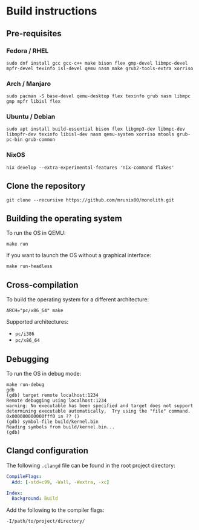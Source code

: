 # Build instructions

## Pre-requisites

### Fedora / RHEL

```console
sudo dnf install gcc gcc-c++ make bison flex gmp-devel libmpc-devel mpfr-devel texinfo isl-devel qemu nasm make grub2-tools-extra xorriso
```

### Arch / Manjaro

```console
sudo pacman -S base-devel qemu-desktop flex texinfo grub nasm libmpc gmp mpfr libisl flex
```

### Ubuntu / Debian

```console
sudo apt install build-essential bison flex libgmp3-dev libmpc-dev libmpfr-dev texinfo libisl-dev nasm qemu-system xorriso mtools grub-pc-bin grub-common
```

### NixOS

```console
nix develop --extra-experimental-features 'nix-command flakes'
```

## Clone the repository

```console
git clone --recursive https://github.com/mrunix00/monolith.git
```

## Building the operating system

To run the OS in QEMU:

```console
make run
```

If you want to launch the OS without a graphical interface:

```console
make run-headless
```

## Cross-compilation

To build the operating system for a different architecture:

```console
ARCH="pc/x86_64" make
```

Supported architectures:

- `pc/i386`
- `pc/x86_64`

## Debugging

To run the OS in debug mode:

```console
make run-debug
gdb
(gdb) target remote localhost:1234
Remote debugging using localhost:1234
warning: No executable has been specified and target does not support
determining executable automatically.  Try using the "file" command.
0x000000000000fff0 in ?? ()
(gdb) symbol-file build/kernel.bin
Reading symbols from build/kernel.bin...
(gdb)
```

## Clangd configuration

The following `.clangd` file can be found in the root project directory:

```yaml
CompileFlags:
  Add: [-std=c99, -Wall, -Wextra, -xc]

Index:
  Background: Build
```

Add the following to the compiler flags:

```
-I/path/to/project/directory/
```
